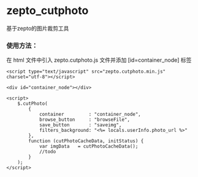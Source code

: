 # zepto_cutphoto
基于zepto的图片裁剪工具

### 使用方法：

在 html 文件中引入 zepto.cutphoto.js 文件并添加 [id=container_node] 标签

    <script type="text/javascript" src="zepto.cutphoto.min.js" charset="utf-8"></script>

    <div id="container_node"></div>

    <script>
        $.cutPhoto(
            {
                container         : "container_node",
                browse_button     : "browseFile",
                save_button       : "saveimg",
                filters_background: "<%= locals.userInfo.photo_url %>"
            },
            function (cutPhotoCacheData, initStatus) {
                var imgData   = cutPhotoCacheData();
                //todo
            }
        );
    </script>